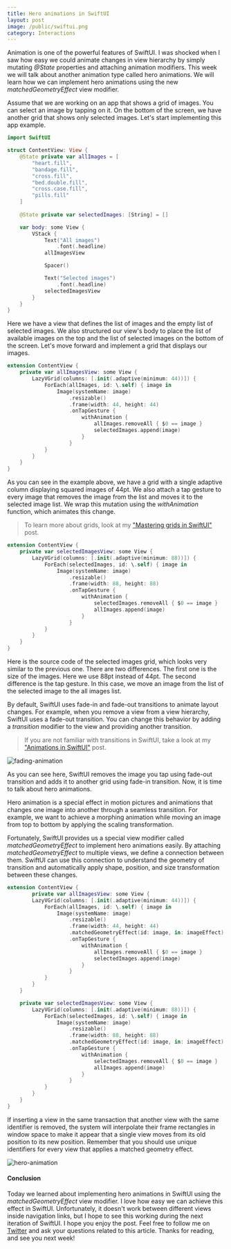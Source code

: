 ```yaml
---
title: Hero animations in SwiftUI
layout: post
image: /public/swiftui.png
category: Interactions
---
```


Animation is one of the powerful features of SwiftUI. I was shocked when I saw how easy we could animate changes in view hierarchy by simply mutating *@State* properties and attaching animation modifiers. This week we will talk about another animation type called hero animations. We will learn how we can implement hero animations using the new *matchedGeometryEffect* view modifier.

Assume that we are working on an app that shows a grid of images. You can select an image by tapping on it. On the bottom of the screen, we have another grid that shows only selected images. Let's start implementing this app example.

```swift
import SwiftUI

struct ContentView: View {
    @State private var allImages = [
        "heart.fill",
        "bandage.fill",
        "cross.fill",
        "bed.double.fill",
        "cross.case.fill",
        "pills.fill"
    ]
    
    @State private var selectedImages: [String] = []

    var body: some View {
        VStack {
            Text("All images")
                .font(.headline)
            allImagesView

            Spacer()

            Text("Selected images")
                .font(.headline)
            selectedImagesView
        }
    }
}
```

Here we have a view that defines the list of images and the empty list of selected images. We also structured our view's body to place the list of available images on the top and the list of selected images on the bottom of the screen. Let's move forward and implement a grid that displays our images.

```swift
extension ContentView {
    private var allImagesView: some View {
        LazyVGrid(columns: [.init(.adaptive(minimum: 44))]) {
            ForEach(allImages, id: \.self) { image in
                Image(systemName: image)
                    .resizable()
                    .frame(width: 44, height: 44)
                    .onTapGesture {
                        withAnimation {
                            allImages.removeAll { $0 == image }
                            selectedImages.append(image)
                        }
                    }
            }
        }
    }
}
```

As you can see in the example above, we have a grid with a single adaptive column displaying squared images of 44pt. We also attach a tap gesture to every image that removes the image from the list and moves it to the selected image list. We wrap this mutation using the *withAnimation* function, which animates this change.

> To learn more about grids, look at my ["Mastering grids in SwiftUI"](/2020/07/08/mastering-grids-in-swiftui/) post.

```swift
extension ContentView {
    private var selectedImagesView: some View {
        LazyVGrid(columns: [.init(.adaptive(minimum: 88))]) {
            ForEach(selectedImages, id: \.self) { image in
                Image(systemName: image)
                    .resizable()
                    .frame(width: 88, height: 88)
                    .onTapGesture {
                        withAnimation {
                            selectedImages.removeAll { $0 == image }
                            allImages.append(image)
                        }
                    }
            }
        }
    }
}
```

Here is the source code of the selected images grid, which looks very similar to the previous one. There are two differences. The first one is the size of the images. Here we use 88pt instead of 44pt. The second difference is the tap gesture. In this case, we move an image from the list of the selected image to the all images list.

By default, SwiftUI uses fade-in and fade-out transitions to animate layout changes. For example, when you remove a view from a view hierarchy, SwiftUI uses a fade-out transition. You can change this behavior by adding a *transition* modifier to the view and providing another transition.

> If you are not familiar with transitions in SwiftUI, take a look at my ["Animations in SwiftUI"](/2019/06/26/animations-in-swiftui/) post.

![fading-animation](/public/hero1.GIF)

As you can see here, SwiftUI removes the image you tap using fade-out transition and adds it to another grid using fade-in transition. Now, it is time to talk about hero animations.

Hero animation is a special effect in motion pictures and animations that changes one image into another through a seamless transition. For example, we want to achieve a morphing animation while moving an image from top to bottom by applying the scaling transformation.

Fortunately, SwiftUI provides us a special view modifier called *matchedGeometryEffect* to implement hero animations easily. By attaching *matchedGeometryEffect* to multiple views, we define a connection between them. SwiftUI can use this connection to understand the geometry of transition and automatically apply shape, position, and size transformation between these changes.

```swift
extension ContentView {
        private var allImagesView: some View {
        LazyVGrid(columns: [.init(.adaptive(minimum: 44))]) {
            ForEach(allImages, id: \.self) { image in
                Image(systemName: image)
                    .resizable()
                    .frame(width: 44, height: 44)
                    .matchedGeometryEffect(id: image, in: imageEffect)
                    .onTapGesture {
                        withAnimation {
                            allImages.removeAll { $0 == image }
                            selectedImages.append(image)
                        }
                    }
            }
        }
    }

    private var selectedImagesView: some View {
        LazyVGrid(columns: [.init(.adaptive(minimum: 88))]) {
            ForEach(selectedImages, id: \.self) { image in
                Image(systemName: image)
                    .resizable()
                    .frame(width: 88, height: 88)
                    .matchedGeometryEffect(id: image, in: imageEffect)
                    .onTapGesture {
                        withAnimation {
                            selectedImages.removeAll { $0 == image }
                            allImages.append(image)
                        }
                    }
            }
        }
    }
}
```

If inserting a view in the same transaction that another view with the same identifier is removed, the system will interpolate their frame rectangles in window space to make it appear that a single view moves from its old position to its new position. Remember that you should use unique identifiers for every view that applies a matched geometry effect.

![hero-animation](/public/hero2.GIF)

#### Conclusion
Today we learned about implementing hero animations in SwiftUI using the *matchedGeometryEffect* view modifier. I love how easy we can achieve this effect in SwiftUI. Unfortunately, it doesn't work between different views inside navigation links, but I hope to see this working during the next iteration of SwiftUI. I hope you enjoy the post. Feel free to follow me on [Twitter](https://twitter.com/mecid) and ask your questions related to this article. Thanks for reading, and see you next week!


